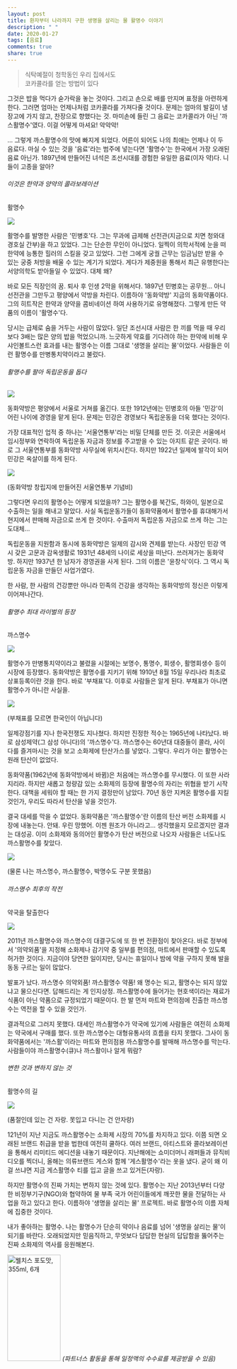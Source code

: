 ```yaml
---
layout: post
title: 환자부터 나라까지 구한 생명을 살리는 물 활명수 이야기
description: " "
date: 2020-01-27
tags: [음료]
comments: true
share: true
---
```



> 식탁예절이 청학동인 우리 집에서도  
> 코카콜라를 얻는 방법이 있다

그것은 밥을 먹다가 숟가락을 놓는 것이다. 그리고 손으로 배를 만지며 표정을 아련하게 한다. 그러면 엄마는 언제나처럼 코카콜라를 가져다줄 것이다. 문제는 엄마의 발길이 냉장고에 가지 않고, 찬장으로 향했다는 것. 마미손에 들린 그 음료는 코카콜라가 아닌 '까스활명수'였다. 이걸 어떻게 마셔요! 악악악!  
  
... 그렇게 까스활명수의 맛에 빠지게 되었다. 어른이 되어도 나의 최애는 언제나 이 두 음료다. 마실 수 있는 것을 '음료'라는 범주에 넣는다면 '활명수'는 한국에서 가장 오래된 음료 아닌가. 1897년에 만들어진 녀석은 조선시대를 경험한 유일한 음료(이자 약)다. 니들이 고종을 알아?

###### 이것은 한약과 양약의 콜라보레이션  
활명수

![](https://post-phinf.pstatic.net/MjAxODA5MjZfNTIg/MDAxNTM3OTcwOTcyNTE1.aXfV5EGICwLS10VumgcyiAhcA0IQbAkXGkv48T_hK14g.4f8BEM3TlM4-f8AmBJGMzYZRB-S5BNYqtkRBCpB7FJEg.JPEG/01.jpg?type=w1200)

활명수를 발명한 사람은 '민병호'다. 그는 무과에 급제해 선전관(지금으로 치면 청와대 경호실 간부)을 하고 있었다. 그는 단순한 무인이 아니었다. 일찍이 의학서적에 눈을 떠 한약에 능통한 힐러의 스킬을 갖고 있었다. 그런 그에게 궁궐 근무는 임금님만 받을 수 있는 궁중 처방을 배울 수 있는 계기가 되었다. 게다가 제중원을 통해서 최근 유행한다는 서양의학도 받아들일 수 있었다. 대체 왜?  
  
바로 모든 직장인의 꿈. 퇴사 후 인생 2막을 위해서다. 1897년 민병호는 공무원... 아니 선전관을 그만두고 평양에서 약방을 차린다. 이름하야 '동화약방' 지금의 동화약품이다. 그의 히트작은 한약과 양약을 콤비네이션 하여 사용하기로 유명해졌다. 그렇게 만든 약품의 이름이 '활명수'다.  
  
당시는 급체로 숨을 거두는 사람이 많았다. 일단 조선시대 사람은 한 끼를 먹을 때 우리보다 3배는 많은 양의 밥을 먹었으니까. 느긋하게 약효를 기다려야 하는 한약에 비해 우샤인볼트스런 효과를 내는 활명수는 이름 그대로 '생명을 살리는 물'이었다. 사람들은 이런 활명수를 만병통치약이라고 불렀다.

###### 활명수를 팔아 독립운동을 돕다

![](https://post-phinf.pstatic.net/MjAxODA5MjZfMjI0/MDAxNTM3OTU2MDM2MTI3.2aNFyPixb5cklT6c-F8jmyRgMVv3aw_uRsCrwum5GkIg.dj29cdjSJMyCjEQ1DeTHN-q1F1dUzPWf2_Pghcd1dvEg.JPEG/2.jpg?type=w1200)

동화약방은 평양에서 서울로 거쳐를 옮긴다. 또한 1912년에는 민병호의 아들 '민강'이 어린 나이에 경영을 맡게 된다. 문제는 민강은 경영보다 독립운동을 더욱 했다는 것이다.  
  
가장 대표적인 업적 중 하나는 '서울연통부'라는 비밀 단체를 만든 것. 이곳은 서울에서 임시정부와 연락하여 독립운동 자금과 정보를 주고받을 수 있는 아지트 같은 곳이다. 바로 그 서울연통부를 동화약방 사무실에 위치시킨다. 하지만 1922년 일제에 발각이 되어 민강은 옥살이를 하게 된다.

![](https://post-phinf.pstatic.net/MjAxODA5MjZfMTc4/MDAxNTM3OTU2MDQ5MDYz.Xax1h3HtOhO-YY5LofPtCic4_ko3XDTt8oqC-yn671Ug.yx9LjbIKRmfhMeqnYKlkJByLNykP5G-jwBk8eKBgSHIg.JPEG/69.jpg?type=w1200)

(동화약방 창립지에 만들어진 서울연통부 기념비)

그렇다면 우리의 활명수는 어떻게 되었을까? 그는 활명수를 북간도, 하와이, 일본으로 수출하는 일을 해내고 말았다. 사실 독립운동가들이 동화약품에서 활명수를 휴대해가서 현지에서 판매해 자금으로 쓰게 한 것이다. 수출마저 독립운동 자금으로 쓰게 하는 그는 도대체...  
  
독립운동을 지원함과 동시에 동화약방은 일제의 감시와 견제를 받는다. 사장인 민강 역시 갖은 고문과 감옥생활로 1931년 48세의 나이로 세상을 떠난다. 쓰러져가는 동화약방. 하지만 1937년 한 남자가 경영권을 사게 된다. 그의 이름은 '윤창식'이다. 그 역시 독립운동 자금을 만들던 사업가였다.  
  
한 사람, 한 사람의 건강뿐만 아니라 민족의 건강을 생각하는 동화약방의 정신은 이렇게 이어져나간다.

###### 활명수 최대 라이벌의 등장  
까스명수

![](https://post-phinf.pstatic.net/MjAxODA5MjZfMjM0/MDAxNTM3OTcwOTg3MzEw.nkLroDI6cFjhD38TfF5U0NTy0NoUEFFBegnhlGL5MvUg.m6-QmPouhZz2DwoTuF8EQR7D2bsDHNJ05p-GRMGEoIMg.JPEG/03.jpg?type=w1200)

활명수가 만병통치약이라고 불렸을 시절에는 보명수, 통명수, 회생수, 활명회생수 등이 시장에 등장했다. 동화약방은 활명수를 지키기 위해 1910년 8월 15일 우리나라 최초로 상표등록이란 것을 한다. 바로 '부채표'다. 이후로 사람들은 알게 된다. 부채표가 아니면 활명수가 아니란 사실을.

![](https://post-phinf.pstatic.net/MjAxODA5MjZfMjMw/MDAxNTM3OTU2MDg4ODU2.TgOjvZEai05usW9reBP1Xdu-HXY9SnE14F-04ha3lJIg.wcFvR_Srs6nGoUffO7r5G42gcqWHiou4NkvfedkVyoMg.JPEG/logo.jpg?type=w1200)

(부채표를 모르면 한국인이 아닙니다)

일제강점기를 지나 한국전쟁도 지나쳤다. 하지만 진정한 적수는 1965년에 나타났다. 바로 삼성제약(그 삼성 아니다)의 '까스명수'다. 까스명수는 60년대 대중들이 콜라, 사이다를 즐겨마시는 것을 보고 소화제에 탄산가스를 넣었다. 그렇다. 우리가 아는 활명수는 원래 탄산이 없었다.  
  
동화약품(1962년에 동화약방에서 바뀜)은 처음에는 까스명수를 무시했다. 이 또한 사라지리라. 하지만 새롭고 청량감 있는 소화제의 등장에 활명수의 자리는 위협을 받기 시작한다. 대책을 세워야 할 때는 한 가지 결정만이 남았다. 70년 동안 지켜온 활명수를 지킬 것인가, 우리도 따라서 탄산을 넣을 것인가.  
  
결국 대세를 막을 수 없었다. 동화약품은 '까스활명수'란 이름의 탄산 버전 소화제를 시장에 내놓는다. 안돼. 우린 망했어. 이젠 원조가 아니라고... 생각했을지 모르겠지만 결과는 대성공. 이미 소화제와 동의어인 활명수가 탄산 버전으로 나오자 사람들은 너도나도 까스활명수를 찾았다.

![](https://post-phinf.pstatic.net/MjAxODA5MjZfMTM3/MDAxNTM3OTU2MTA2NzQx.E-bUUGOgP-wPOVYCe7iTzJZKUuABaOXnK_S4VagT0zgg._ApT9dQAZi2Usu24mt_j9hwBL1t_x20IlQBr0_47D68g.JPEG/pack.jpg?type=w1200)

(물론 나는 까스명수, 까스활명수, 박명수도 구분 못했음)

###### 까스명수 최후의 작전  
약국을 탈출한다

![](https://post-phinf.pstatic.net/MjAxODA5MjZfMTg1/MDAxNTM3OTU2MTM4NTkz.qKEbRerUQIgUg2l912xZai8YRXsCLYx_GRtkoKHTPxgg.274ZgdHSDjHfylBbDEF24sqm3-nHL5PPrzAFz-QyAJog.JPEG/4.jpg?type=w1200)

2011년 까스활명수와 까스명수의 대결구도에 또 한 번 전환점이 찾아온다. 바로 정부에서 '의약외품'을 지정해 소화제나 감기약 중 일부를 편의점, 마트에서 판매할 수 있도록 허가한 것이다. 지금이야 당연한 일이지만, 당시는 휴일이나 밤에 약을 구하지 못해 발을 동동 구르는 일이 많았다.  
  
발표가 났다. 까스명수 의약외품! 까스활명수 약품! 왜 명수는 되고, 활명수는 되지 않았냐고 물으신다면. 답해드리는 게 인지상정. 까스활명수에 들어가는 현호색이라는 재료가 식품이 아닌 약품으로 규정되었기 때문이다. 한 발 먼저 마트와 편의점에 진출한 까스명수는 역전을 할 수 있을 것인가.  
  
결과적으로 그러지 못했다. 대세인 까스활명수가 약국에 있기에 사람들은 여전히 소화제는 약국에서 구매를 했다. 또한 까스명수는 대형유통사의 흐름을 타지 못했다. 그사이 동화약품에서는 '까스활'이라는 마트와 편의점용 까스활명수를 발매해 까스명수를 막는다. 사람들이야 까스활명수(큐)나 까스활이나 알게 뭐람?

###### 변한 것과 변하지 않는 것  
활명수의 길

![](https://post-phinf.pstatic.net/MjAxODA5MjZfMTY1/MDAxNTM3OTU2MTYxMzM4.y5XpfydcBKyA_YlQX0r1Nlz-1jaXLtDS6UJ2aPqK6l4g.YtdTljhXrNcdRaTjpl4KC4mryhIteH8JInhfMuswFZwg.JPEG/5.jpg?type=w1200)

(품절인데 있는 건 자랑. 못입고 다니는 건 안자랑)

121년이 지난 지금도 까스활명수는 소화제 시장의 70%를 차지하고 있다. 이쯤 되면 오래된 브랜드 취급을 받을 법한데 여전히 쿨하다. 여러 브랜드, 아티스트와 콜라보레이션을 통해서 리미티드 에디션을 내놓기 때문이다. 지난해에는 쇼미더머니 래퍼들과 뮤직비디오를 찍더니, 올해는 의류브랜드 게스와 함께 '게스활명수'라는 옷을 냈다. 굳이 왜 이걸 쓰냐면 지금 게스활명수 티를 입고 글을 쓰고 있거든(자랑).  
  
하지만 활명수의 진짜 가치는 변하지 않는 것에 있다. 활명수는 지난 2013년부터 다양한 비정부기구(NGO)와 협약하여 물 부족 국가 어린이들에게 깨끗한 물을 전달하는 사업을 하고 있다고 한다. 이름하야 '생명을 살리는 물' 프로젝트. 바로 활명수의 이름 자체에 집중한 것이다.  
  
내가 좋아하는 활명수. 나는 활명수가 단순히 약이나 음료를 넘어 '생명을 살리는 물'이 되기를 바란다. 오래되었지만 믿음직하고, 무엇보다 답답한 현실의 답답함을 뚫어주는 진짜 소화제의 역사를 응원해본다.

<a href="https://coupa.ng/bQ3tbW" target="_blank" referrerpolicy="unsafe-url"><img src="https://static.coupangcdn.com/image/affiliate/banner/5385eb9fb46780071a0df5474f041724@2x.jpg" alt="웰치스 포도맛, 355ml, 6개" width="120" height="240"></a>
_(파트너스 활동을 통해 일정액의 수수료를 제공받을 수 있음)_
